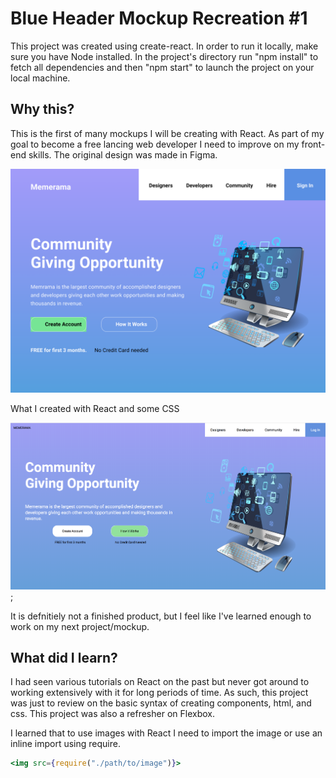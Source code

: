 # Blue Header Mockup Recreation #1

This project was created using create-react. In order to run it locally, make sure you have Node installed. In the project's directory run "npm install" to fetch all dependencies and then "npm start" to launch the project on your local machine.

## Why this?

This is the first of many mockups I will be creating with React. As part of my goal to become a free lancing web developer I need to improve on my front-end skills. The original design was made in Figma.

![Original design on Figma](Home.png)

What I created with React and some CSS

![Design Implemented with React](ReactVersion.png);

It is defnitiely not a finished product, but I feel like I've learned enough to work on my next project/mockup.

## What did I learn?

I had seen various tutorials on React on the past but never got around to working extensively with it for long periods of time. As such, this project was just to review on the basic syntax of creating components, html, and css. This project was also a refresher on Flexbox.

I learned that to use images with React I need to import the image or use an inline import using require.

```jsx
<img src={require("./path/to/image")}>
```
